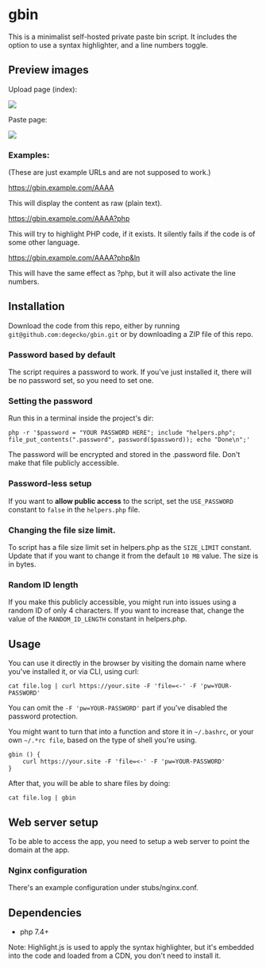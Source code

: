 # gbin

This is a minimalist self-hosted private paste bin script. It includes the option to use a syntax highlighter, and a line numbers toggle.

## Preview images

Upload page (index):

![](https://i.imgur.com/59mzUXb.png)

Paste page:

![](https://i.imgur.com/8sL8NSN.png)

### Examples:
(These are just example URLs and are not supposed to work.)

https://gbin.example.com/AAAA

This will display the content as raw (plain text).

https://gbin.example.com/AAAA?php

This will try to highlight PHP code, if it exists. It silently fails if the code is of some other language.

https://gbin.example.com/AAAA?php&ln

This will have the same effect as ?php, but it will also activate the line numbers.

## Installation

Download the code from this repo, either by running `git@github.com:degecko/gbin.git` or by downloading a ZIP file of this repo.

### Password based by default
The script requires a password to work. If you've just installed it, there will be no password set, so you need to set one.

### Setting the password

Run this in a terminal inside the project's dir:

```
php -r '$password = "YOUR PASSWORD HERE"; include "helpers.php"; file_put_contents(".password", password($password)); echo "Done\n";'
```

The password will be encrypted and stored in the .password file. Don't make that file publicly accessible.

### Password-less setup
If you want to **allow public access** to the script, set the `USE_PASSWORD` constant to `false` in the `helpers.php` file.

### Changing the file size limit.
To script has a file size limit set in helpers.php as the `SIZE_LIMIT` constant. Update that if you want to change it from the default `10 MB` value. The size is in bytes.

### Random ID length
If you make this publicly accessible, you might run into issues using a random ID of only 4 characters. If you want to increase that, change the value of the `RANDOM_ID_LENGTH` constant in helpers.php.

## Usage

You can use it directly in the browser by visiting the domain name where you've installed it, or via CLI, using curl:

```
cat file.log | curl https://your.site -F 'file=<-' -F 'pw=YOUR-PASSWORD'
```

You can omit the `-F 'pw=YOUR-PASSWORD'` part if you've disabled the password protection.

You might want to turn that into a function and store it in `~/.bashrc`, or your own `~/.*rc file`, based on the type of shell you're using.

```
gbin () {
    curl https://your.site -F 'file=<-' -F 'pw=YOUR-PASSWORD'
}
```

After that, you will be able to share files by doing:

```
cat file.log | gbin
```

## Web server setup

To be able to access the app, you need to setup a web server to point the domain at the app.

### Nginx configuration

There's an example configuration under stubs/nginx.conf.

## Dependencies

- php 7.4+

Note: Highlight.js is used to apply the syntax highlighter, but it's embedded into the code and loaded from a CDN, you don't need to install it.